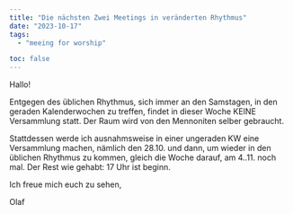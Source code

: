 ```yaml
---
title: "Die nächsten Zwei Meetings in veränderten Rhythmus"
date: "2023-10-17"
tags:
  - "meeing for worship"

toc: false
---
```


Hallo!

Entgegen des üblichen Rhythmus, sich immer an den Samstagen, in den geraden Kalenderwochen
zu treffen, findet in dieser Woche KEINE Versammlung statt. Der Raum wird von den
Mennoniten selber gebraucht.

Stattdessen werde ich ausnahmsweise in einer ungeraden KW eine Versammlung machen, nämlich
den  28.10. und dann, um wieder in den üblichen Rhythmus zu kommen, gleich die Woche
darauf, am 4..11. noch mal. Der Rest wie gehabt: 17 Uhr ist beginn.


Ich freue mich euch zu sehen,

Olaf